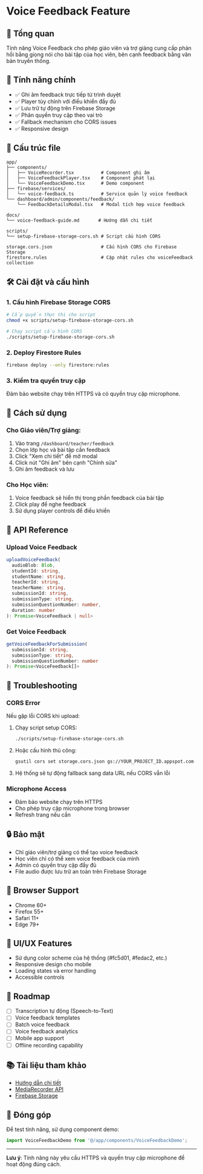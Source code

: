 # Voice Feedback Feature

## 📝 Tổng quan

Tính năng Voice Feedback cho phép giáo viên và trợ giảng cung cấp phản hồi bằng giọng nói cho bài tập của học viên, bên cạnh feedback bằng văn bản truyền thống.

## 🚀 Tính năng chính

- ✅ Ghi âm feedback trực tiếp từ trình duyệt
- ✅ Player tùy chỉnh với điều khiển đầy đủ
- ✅ Lưu trữ tự động trên Firebase Storage
- ✅ Phân quyền truy cập theo vai trò
- ✅ Fallback mechanism cho CORS issues
- ✅ Responsive design

## 📁 Cấu trúc file

```
app/
├── components/
│   ├── VoiceRecorder.tsx          # Component ghi âm
│   ├── VoiceFeedbackPlayer.tsx    # Component phát lại
│   └── VoiceFeedbackDemo.tsx      # Demo component
├── firebase/services/
│   └── voice-feedback.ts          # Service quản lý voice feedback
└── dashboard/admin/components/feedback/
    └── FeedbackDetailsModal.tsx   # Modal tích hợp voice feedback

docs/
└── voice-feedback-guide.md       # Hướng dẫn chi tiết

scripts/
└── setup-firebase-storage-cors.sh # Script cấu hình CORS

storage.cors.json                  # Cấu hình CORS cho Firebase Storage
firestore.rules                    # Cập nhật rules cho voiceFeedback collection
```

## 🛠️ Cài đặt và cấu hình

### 1. Cấu hình Firebase Storage CORS

```bash
# Cấp quyền thực thi cho script
chmod +x scripts/setup-firebase-storage-cors.sh

# Chạy script cấu hình CORS
./scripts/setup-firebase-storage-cors.sh
```

### 2. Deploy Firestore Rules

```bash
firebase deploy --only firestore:rules
```

### 3. Kiểm tra quyền truy cập

Đảm bảo website chạy trên HTTPS và có quyền truy cập microphone.

## 🎯 Cách sử dụng

### Cho Giáo viên/Trợ giảng:

1. Vào trang `/dashboard/teacher/feedback`
2. Chọn lớp học và bài tập cần feedback
3. Click "Xem chi tiết" để mở modal
4. Click nút "Ghi âm" bên cạnh "Chỉnh sửa"
5. Ghi âm feedback và lưu

### Cho Học viên:

1. Voice feedback sẽ hiển thị trong phần feedback của bài tập
2. Click play để nghe feedback
3. Sử dụng player controls để điều khiển

## 🔧 API Reference

### Upload Voice Feedback
```typescript
uploadVoiceFeedback(
  audioBlob: Blob,
  studentId: string,
  studentName: string,
  teacherId: string,
  teacherName: string,
  submissionId: string,
  submissionType: string,
  submissionQuestionNumber: number,
  duration: number
): Promise<VoiceFeedback | null>
```

### Get Voice Feedback
```typescript
getVoiceFeedbackForSubmission(
  submissionId: string,
  submissionType: string,
  submissionQuestionNumber: number
): Promise<VoiceFeedback[]>
```

## 🐛 Troubleshooting

### CORS Error
Nếu gặp lỗi CORS khi upload:

1. Chạy script setup CORS:
   ```bash
   ./scripts/setup-firebase-storage-cors.sh
   ```

2. Hoặc cấu hình thủ công:
   ```bash
   gsutil cors set storage.cors.json gs://YOUR_PROJECT_ID.appspot.com
   ```

3. Hệ thống sẽ tự động fallback sang data URL nếu CORS vẫn lỗi

### Microphone Access
- Đảm bảo website chạy trên HTTPS
- Cho phép truy cập microphone trong browser
- Refresh trang nếu cần

## 🔒 Bảo mật

- Chỉ giáo viên/trợ giảng có thể tạo voice feedback
- Học viên chỉ có thể xem voice feedback của mình
- Admin có quyền truy cập đầy đủ
- File audio được lưu trữ an toàn trên Firebase Storage

## 📱 Browser Support

- Chrome 60+
- Firefox 55+
- Safari 11+
- Edge 79+

## 🎨 UI/UX Features

- Sử dụng color scheme của hệ thống (#fc5d01, #fedac2, etc.)
- Responsive design cho mobile
- Loading states và error handling
- Accessible controls

## 🚀 Roadmap

- [ ] Transcription tự động (Speech-to-Text)
- [ ] Voice feedback templates
- [ ] Batch voice feedback
- [ ] Voice feedback analytics
- [ ] Mobile app support
- [ ] Offline recording capability

## 📚 Tài liệu tham khảo

- [Hướng dẫn chi tiết](docs/voice-feedback-guide.md)
- [MediaRecorder API](https://developer.mozilla.org/en-US/docs/Web/API/MediaRecorder)
- [Firebase Storage](https://firebase.google.com/docs/storage)

## 🤝 Đóng góp

Để test tính năng, sử dụng component demo:
```typescript
import VoiceFeedbackDemo from '@/app/components/VoiceFeedbackDemo';
```

---

**Lưu ý**: Tính năng này yêu cầu HTTPS và quyền truy cập microphone để hoạt động đúng cách.
